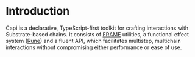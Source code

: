 # Introduction

<!-- dinodoc fragment.start docs/_fragments/description -->

Capi is a declarative, TypeScript-first toolkit for crafting interactions with Substrate-based chains. It consists of [FRAME](https://docs.substrate.io/reference/glossary/#frame) utilities, a functional effect system ([Rune](/rune)) and a fluent API, which facilitates multistep, multichain interactions without compromising either performance or ease of use.

<!-- dinodoc fragment.end -->

